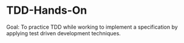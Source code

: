 # TDD-Hands-On

Goal: To practice TDD while working to implement a specification by applying test driven development techniques.
